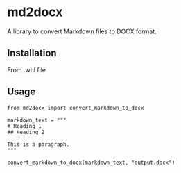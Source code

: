 # md2docx

A library to convert Markdown files to DOCX format.

## Installation

From .whl file

## Usage
```
from md2docx import convert_markdown_to_docx

markdown_text = """
# Heading 1
## Heading 2

This is a paragraph.
"""

convert_markdown_to_docx(markdown_text, "output.docx")
```
